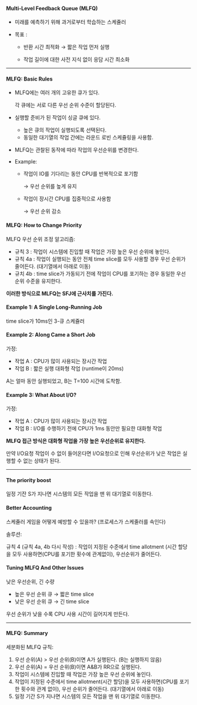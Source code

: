 #### Multi-Level Feedback Queue (MLFQ)

- 미래를 예측하기 위해 과거로부터 학습하는 스케쥴러

- 목표 :

  - 반환 시간 최적화 → 짧은 작업 먼저 실행

  - 작업 길이에 대한 사전 지식 없이 응담 시간 최소화

    

------



#### MLFQ: Basic Rules

- MLFQ에는 여러 개의 고유한 큐가 있다.

  각 큐에는 서로 다른 우선 순위 수준이 할당된다.

- 실행할 준비가 된 작업이 싱글 큐에 있다.

  - 높은 큐의 작업이 실행되도록 선택된다.
  - 동일한 대기열의 작업 간에는 라운드 로빈 스케쥴링을 사용함.

- MLFQ는 관찰된 동작에 따라 작업의 우선순위를 변경한다.

- Example:

  - 작업이 IO를 기다리는 동안 CPU를 반복적으로 포기함

    → 우선 순위를 높게 유지

  - 작업이 장시간 CPU를 집중적으로 사용함

    → 우선 순위 감소

    

#### MLFQ: How to Change Priority

MLFQ 우선 순위 조정 알고리즘:

- 규칙 3 : 작업이 시스템에 진입할 때 작업은 가장 높은 우선 순위에 놓인다.
- 규칙 4a : 작업이 실행되는 동안 전체 time slice를 모두 사용할 경우 우선 순위가 줄어든다. (대기열에서 아래로 이동)
- 규치 4b : time slice가 가동되기 전에 작업이 CPU를 포기하는 경우 동일한 우선 순위 수준을 유지한다.

**이러한 방식으로 MLFQ는 SFJ에 근사치를 가진다.**



#### Example 1: A Single Long-Running Job

time slice가 10ms인 3-큐 스케쥴러



#### Example 2: Along Came a Short Job

가정:

- 작업 A : CPU가 많이 사용되는 장시간 작업
- 작업 B : 짧은 실행 대화형 작업 (runtime이 20ms)

A는 얼마 동안 실행되었고, B는 T=100 시간에 도착함.



#### Example 3: What About I/O?

가정:

- 작업 A : CPU가 많이 사용되는 장시간 작업
- 작업 B : I/O를 수행하기 전에 CPU가 1ms 동안만 필요한 대화형 작업

**MLFQ 접근 방식은 대화형 작업을 가장 높은 우선순위로 유지한다.**

만약 I/O요청 작업이 수 없이 들어온다면 I/O요청으로 인해 우선순위가 낮은 작업은 실행할 수 없는 상태가 된다.



------



#### The priority boost

일정 기잔 S가 지나면 시스템의 모든 작업을 맨 위 대기열로 이동한다.



#### Better Accounting

스케쥴러 게임을 어떻게 예방할 수 있을까? (프로세스가 스케줄러를 속인다)

솔루션:

규칙 4 (규칙 4a, 4b 다시 작성) : 작업이 지정된 수준에서 time allotment (시간 할당을 모두 사용하면(CPU를 포기한 횟수에 관계없이), 우선순위가 줄어든다.



#### Tuning MLFQ And Other Issues

낮은 우선순위, 긴 수량

- 높은 우선 순위 큐 → 짧은 time slice
- 낮은 우선 순위 큐 → 긴 time slice

우선 순위가 낮을 수록 CPU 사용 시간이 길어지게 만든다.



------



#### MLFQ: Summary

세분화된 MLFQ 규칙:

1. 우선 순위(A) > 우선 순위(B)이면 A가 실행된다. (B는 실행하지 않음)
2. 우선 순위(A) = 우선 순위(B)이면 A&B가 RR으로 실행된다.
3. 작업이 시스템에 진입할 때 작업은 가장 높은 우선 순위에 놓인다.
4. 작업이 지정된 수준에서 time allotment(시간 할당)을 모두 사용하면(CPU를 포기한 횟수와 관계 없이), 우선 순위가 줄어든다. (대기열에서 아래로 이동)
5. 일정 기간 S가 지나면 시스템의 모든 작업을 맨 위 대기열로 이동한다.

